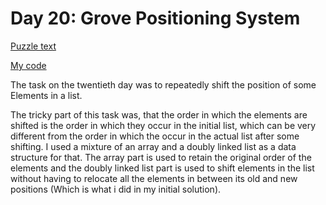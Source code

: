 # Day 20: Grove Positioning System

[Puzzle text](https://adventofcode.com/2022/day/20)

[My code](https://github.com/DERAlfons/aoc2022/blob/master/Day20/Main.hs)

The task on the twentieth day was to repeatedly shift the position of some Elements in a list.

The tricky part of this task was, that the order in which the elements are shifted is the order in
which they occur in the initial list, which can be very different from the order in which the occur
in the actual list after some shifting. I used a mixture of an array and a doubly linked list as a
data structure for that. The array part is used to retain the original order of the elements and
the doubly linked list part is used to shift elements in the list without having to relocate all
the elements in between its old and new positions (Which is what i did in my initial solution).